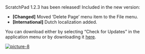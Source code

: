 ScratchPad 1.2.3 has been released! Included in the new version:

-   **\[Changed\]** Moved ‘Delete Page’ menu item to the File menu.
-   **\[International\]** Dutch localization added.

You can download either by selecting “Check for Updates” in the application menu or by downloading it [here](http://scratchpad.alexseifert.com/ScratchPad_1.2.3.dmg).

[![](https://i0.wp.com/scratchpad.alexseifert.com/wp-content/uploads/2008/06/picture-8-150x150.jpg?resize=150%2C150 "picture-8")](https://i0.wp.com/scratchpad.alexseifert.com/wp-content/uploads/2008/06/picture-8.jpg)